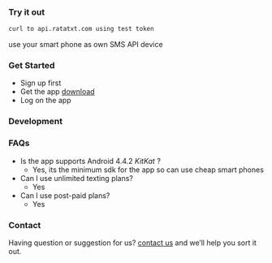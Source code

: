### Try it out
```sh
curl to api.ratatxt.com using test token
```

use your smart phone as own SMS API device

### Get Started
- Sign up first
- Get the app [download](http://ratatxt.com/app.apk)
- Log on the app

### Development

### FAQs
- Is the app supports Android 4.4.2 *KitKat* ?
    - Yes, its the minimum sdk for the app so can use cheap smart phones
- Can I use unlimited texting plans?
    - Yes
- Can I use post-paid plans?
    - Yes


### Contact
Having question or suggestion for us? [contact us](http://chiligarlic.com) and we’ll help you sort it out.
